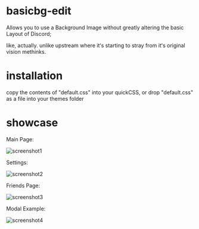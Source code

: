 # basicbg-edit

Allows you to use a Background Image without greatly altering the basic Layout of Discord;

like, actually. unlike upstream where itʻs starting to stray from itʻs original vision methinks.

# installation
copy the contents of "default.css" into your quickCSS, or drop "default.css" as a file into your themes folder

# showcase

Main Page:

![screenshot1](https://i.liloandstit.ch/p7ASa6NtQr.png)

Settings:

![screenshot2](https://i.liloandstit.ch/I0CGP6bA5B.png)

Friends Page:

![screenshot3](https://i.liloandstit.ch/nhNx0slzAG.png)

Modal Example:

![screenshot4](https://i.liloandstit.ch/XjKPNloBqe.png)
